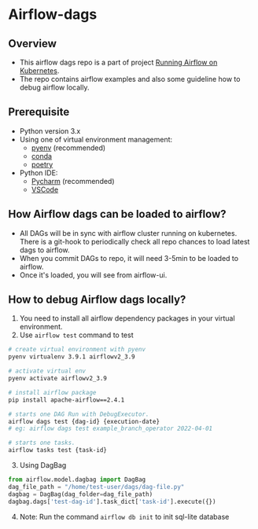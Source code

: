 # Airflow-dags

## Overview
- This airflow dags repo is a part of project [Running Airflow on Kubernetes](https://github.com/heraclex/kubernetes-playground/tree/main/airflow-v2-kind-cluster).
- The repo contains airflow examples and also some guideline how to debug airflow locally.

## Prerequisite
- Python version 3.x
- Using one of virtual environment management:
  * [pyenv](https://github.com/pyenv/pyenv) (recommended)
  * [conda](https://docs.conda.io/en/latest/)
  * [poetry](https://python-poetry.org/)
- Python IDE:
  * [Pycharm](https://www.jetbrains.com/pycharm/) (recommended)
  * [VSCode](https://code.visualstudio.com/)

## How Airflow dags can be loaded to airflow?
- All DAGs will be in sync with airflow cluster running on kubernetes. There is a git-hook to periodically check all repo chances to load latest dags to airflow.
- When you commit DAGs to repo, it will need 3-5min to be loaded to airflow.
- Once it's loaded, you will see from airflow-ui.

## How to debug Airflow dags locally?
1. You need to install all airflow dependency packages in your virtual environment.
2. Use `airflow test` command to test
```bash
# create virtual environment with pyenv
pyenv virtualenv 3.9.1 airflowv2_3.9 

# activate virtual env
pyenv activate airflowv2_3.9

# install airflow package
pip install apache-airflow==2.4.1

# starts one DAG Run with DebugExecutor.
airflow dags test {dag-id} {execution-date} 
# eg: airflow dags test example_branch_operator 2022-04-01

# starts one tasks.
airflow tasks test {task-id}
```
3. Using DagBag
```python
from airflow.model.dagbag import DagBag
dag_file_path = "/home/test-user/dags/dag-file.py"
dagbag = DagBag(dag_folder=dag_file_path)
dagbag.dags['test-dag-id'].task_dict['task-id'].execute({})
```
4. Note: Run the command `airflow db init` to init sql-lite database  




